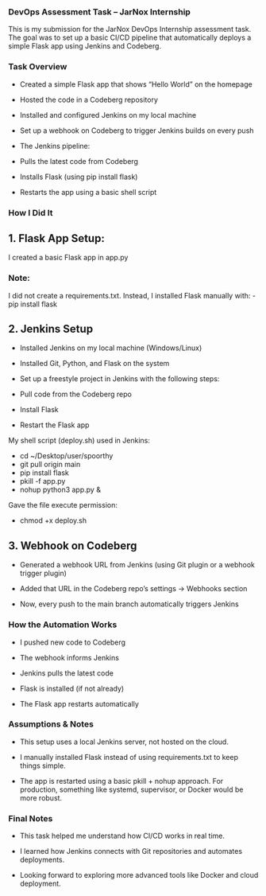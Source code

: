 ### DevOps Assessment Task – JarNox Internship

This is my submission for the JarNox DevOps Internship assessment task. The goal was to set up a basic CI/CD pipeline that automatically deploys a simple Flask app using Jenkins and Codeberg.


### Task Overview
 - Created a simple Flask app that shows “Hello World” on the homepage

 - Hosted the code in a Codeberg repository

 - Installed and configured Jenkins on my local machine

 - Set up a webhook on Codeberg to trigger Jenkins builds on every push

 - The Jenkins pipeline:

 - Pulls the latest code from Codeberg

 - Installs Flask (using pip install flask)

 - Restarts the app using a basic shell script


### How I Did It

## 1. Flask App Setup:
I created a basic Flask app in app.py

### Note:
   I did not create a requirements.txt. Instead, I installed Flask manually with:
       - pip install flask


## 2. Jenkins Setup
- Installed Jenkins on my local machine (Windows/Linux)

- Installed Git, Python, and Flask on the system

- Set up a freestyle project in Jenkins with the following steps:

- Pull code from the Codeberg repo

- Install Flask

- Restart the Flask app

My shell script (deploy.sh) used in Jenkins:


   - cd ~/Desktop/user/spoorthy
   - git pull origin main
   - pip install flask
   - pkill -f app.py
   - nohup python3 app.py &

Gave the file execute permission:

   - chmod +x deploy.sh


 ## 3. Webhook on Codeberg
 - Generated a webhook URL from Jenkins (using Git plugin or a webhook trigger plugin)

 - Added that URL in the Codeberg repo’s settings -> Webhooks section

 - Now, every push to the main branch automatically triggers Jenkins


### How the Automation Works
 - I pushed new code to Codeberg

 - The webhook informs Jenkins

 - Jenkins pulls the latest code

 - Flask is installed (if not already)

 - The Flask app restarts automatically


### Assumptions & Notes
 - This setup uses a local Jenkins server, not hosted on the cloud.

 - I manually installed Flask instead of using requirements.txt to keep things simple.

 - The app is restarted using a basic pkill + nohup approach. For production, something like systemd, supervisor, or Docker would be more robust.


### Final Notes
 - This task helped me understand how CI/CD works in real time.

 - I learned how Jenkins connects with Git repositories and automates deployments.

 - Looking forward to exploring more advanced tools like Docker and cloud deployment.
